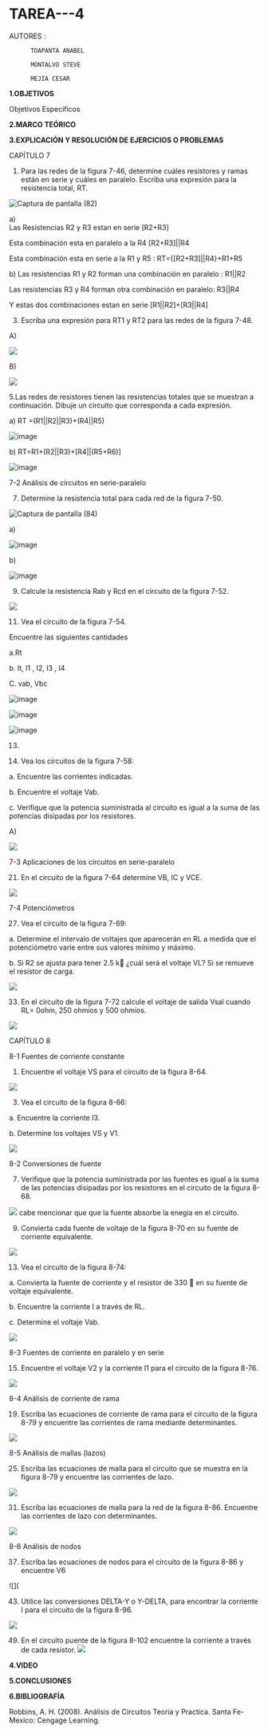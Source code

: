 # TAREA---4

AUTORES : 
          
          TOAPANTA ANABEL

          MONTALVO STEVE

          MEJIA CESAR 


**1.OBJETIVOS**



Objetivos Específicos



**2.MARCO TEÓRICO**



**3.EXPLICACIÓN Y RESOLUCIÓN DE EJERCICIOS O PROBLEMAS**

CAPÍTULO 7
1. Para las redes de la figura 7-46, determine cuáles resistores y ramas están en serie y cuáles en paralelo. Escriba una expresión para la resistencia total, RT.

![Captura de pantalla (82)](https://user-images.githubusercontent.com/85134094/125390231-21511d00-e368-11eb-9e5f-bb519bec096f.png)

a)  
Las Resistencias R2 y R3 estan en serie [R2+R3]

Esta combinación esta en paralelo a la R4 [R2+R3]||R4

Esta combinación esta en serie a la R1 y R5 : RT={[R2+R3]||R4}+R1+R5


b)
Las resistencias R1 y R2 forman una combinación en paralelo : R1||R2

Las resistencias R3 y R4 forman otra combinación en paralelo: R3||R4

Y estas dos combinaciones estan en serie  [R1||R2]+[R3||R4]


3. Escriba una expresión para RT1 y RT2 para las redes de la figura 7-48.

A)

 ![](https://github.com/Anabeltoapanta/TAREA---4/blob/main/CAPITULO%207/EJERCICIO%203%20LITERAL%20A.png)
 
B)

![](https://github.com/Anabeltoapanta/TAREA---4/blob/main/CAPITULO%207/EJERCICIO%203%20LITERAL%20B.png)

5.Las redes de resistores tienen las resistencias totales que se muestran a continuación. Dibuje un circuito que corresponda a cada expresión.

a) RT =(R1||R2||R3)+(R4||R5)

![image](https://user-images.githubusercontent.com/85134094/125391267-ca4c4780-e369-11eb-9722-7c30651fa05f.png)

b) RT=R1+(R2||R3)+[R4||(R5+R6)]

![image](https://user-images.githubusercontent.com/85134094/125393744-1ef1c180-e36e-11eb-9573-fd40b4809f9b.png)


7-2 Análisis de circuitos en serie-paralelo

7. Determine la resistencia total para cada red de la figura 7-50.


![Captura de pantalla (84)](https://user-images.githubusercontent.com/85134094/125393812-3a5ccc80-e36e-11eb-88ca-f30f051a7beb.png)


a)

![image](https://user-images.githubusercontent.com/85134094/125393951-7c860e00-e36e-11eb-94bc-834f51d7f1ff.png)


b)

![image](https://user-images.githubusercontent.com/85134094/125395004-2ca84680-e370-11eb-8397-ea87bbb8bd19.png)


9. Calcule la resistencia Rab y Rcd en el circuito de la figura 7-52.

![](https://github.com/Anabeltoapanta/TAREA---4/blob/main/CAPITULO%207/EJERCICIO%209.png)


11. Vea el circuito de la figura 7-54.

Encuentre las siguientes cantidades

a.Rt

b. It, I1 , I2, I3 , I4

C.  vab, Vbc

![image](https://user-images.githubusercontent.com/85134094/125395279-958fbe80-e370-11eb-98d2-985a430bd1f2.png)

![image](https://user-images.githubusercontent.com/85134094/125395325-aa6c5200-e370-11eb-8d45-3652cd1ba6aa.png)

![image](https://user-images.githubusercontent.com/85134094/125395547-f61efb80-e370-11eb-8ee7-0a7a70f81363.png)

13.

15. Vea los circuitos de la figura 7-58:

a. Encuentre las corrientes indicadas.

b. Encuentre el voltaje Vab.

c. Verifique que la potencia suministrada al circuito es igual a la suma de las
potencias disipadas por los resistores.

A)

![](https://github.com/Anabeltoapanta/TAREA---4/blob/main/CAPITULO%207/EJERCICIO%2015%20LITERAL%20A.png)

7-3 Aplicaciones de los circuitos en serie-paralelo

21. En el circuito de la figura 7-64 determine VB, IC y VCE.

![](https://github.com/Anabeltoapanta/TAREA---4/blob/main/CAPITULO%207/EJERCICIO%2021.png)

7-4 Potenciómetros

27. Vea el circuito de la figura 7-69:

a. Determine el intervalo de voltajes que aparecerán en RL a medida que el
potenciómetro varíe entre sus valores mínimo y máximo.

b. Si R2 se ajusta para tener 2.5 k ¿cuál será el voltaje VL? Si se remueve el
resistor de carga.

![](https://github.com/Anabeltoapanta/TAREA---4/blob/main/CAPITULO%207/EJERCICIO%2027.png)

33. En el circuito de la figura 7-72 calcule el voltaje de salida Vsal cuando RL= 0ohm, 250 ohmios y 500 ohmios.

![](https://github.com/Anabeltoapanta/TAREA---4/blob/main/CAPITULO%207/EJERCICIO%2033.png)

CAPÍTULO 8

8-1 Fuentes de corriente constante

1. Encuentre el voltaje VS para el circuito de la figura 8-64.

![](https://github.com/Anabeltoapanta/TAREA---4/blob/main/CAPITULO%208/C8%20EJERCICIO%201.png)

3. Vea el circuito de la figura 8-66:

a. Encuentre la corriente I3.

b. Determine los voltajes VS y V1.

![](https://github.com/Anabeltoapanta/TAREA---4/blob/main/CAPITULO%208/C8%20EJERCICIO%203.jpg)

8-2 Conversiones de fuente 


7. Verifique que la potencia suministrada por las fuentes es igual a la suma de
las potencias disipadas por los resistores en el circuito de la figura 8-68.

![](https://github.com/Anabeltoapanta/TAREA---4/blob/main/CAPITULO%208/C8%20EJERCICIO%207.png)
cabe mencionar que que la fuente absorbe la enegia en el circuito.

9. Convierta cada fuente de voltaje de la figura 8-70 en su fuente de corriente equivalente.

![](https://github.com/Anabeltoapanta/TAREA---4/blob/main/CAPITULO%208/C8%20EJERCICIO%209.jpg)


13. Vea el circuito de la figura 8-74:

a. Convierta la fuente de corriente y el resistor de 330  en su fuente de voltaje
equivalente.

b. Encuentre la corriente I a través de RL.

c. Determine el voltaje Vab.

![](https://github.com/Anabeltoapanta/TAREA---4/blob/main/CAPITULO%208/C8%20EJERCICIO%2013.png)

8-3 Fuentes de corriente en paralelo y en serie

15. Encuentre el voltaje V2 y la corriente I1 para el circuito de la figura 8-76.

![](https://github.com/Anabeltoapanta/TAREA---4/blob/main/CAPITULO%208/C8%20EJERCICIO15.jpg)

8-4 Análisis de corriente de rama

19. Escriba las ecuaciones de corriente de rama para el circuito de la figura 8-79 y
encuentre las corrientes de rama mediante determinantes.

![](https://github.com/Anabeltoapanta/TAREA---4/blob/main/CAPITULO%208/C8%20EJERCICIO%2019.png)

8-5 Análisis de mallas (lazos)

25. Escriba las ecuaciones de malla para el circuito que se muestra en la figura
8-79 y encuentre las corrientes de lazo.

![](https://github.com/Anabeltoapanta/TAREA---4/blob/main/CAPITULO%208/C8%20EJERCICIO%2025.png)

31. Escriba las ecuaciones de malla para la red de la figura 8-86. Encuentre las
corrientes de lazo con determinantes.

![](https://github.com/Anabeltoapanta/TAREA---4/blob/main/CAPITULO%208/C8%20EJERCICIO%2031.png)

8-6 Análisis de nodos

37. Escriba las ecuaciones de nodos para el circuito de la figura 8-86 y encuentre V6

![](

43. Utilice las conversiones DELTA-Y o Y-DELTA, para encontrar la corriente I para el circuito de la figura 8-96.

![](https://github.com/Anabeltoapanta/TAREA---4/blob/main/CAPITULO%208/C8%20EJERCICIO%2049.png)

49. En el circuito puente de la figura 8-102 encuentre la corriente a través de cada
resistor.
![](https://github.com/Anabeltoapanta/TAREA---4/blob/main/CAPITULO%208/C8%20EJERCICIO%2043.png)


**4.VIDEO**




**5.CONCLUSIONES**





**6.BIBLIOGRAFÍA**

Robbins, A. H. (2008). Análisis de Circuitos Teoria y Practica. Santa Fe-Mexico: Cengage Learning.






